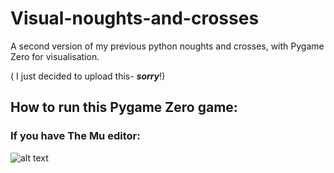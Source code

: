 # Visual-noughts-and-crosses
A second version of my previous python noughts and crosses, with Pygame Zero for visualisation.

( I just decided to upload this- ***sorry***!)




## How to run this Pygame Zero game:
### If you have The Mu editor:
![alt text](https://www.google.com/url?sa=i&url=https%3A%2F%2Fgithub.com%2Fmu-editor%2Fmu&psig=AOvVaw0uqB7g3ch_XNwt-yzRAwzd&ust=1610296559835000&source=images&cd=vfe&ved=0CAIQjRxqFwoTCIiLwaWkj-4CFQAAAAAdAAAAABAE)
